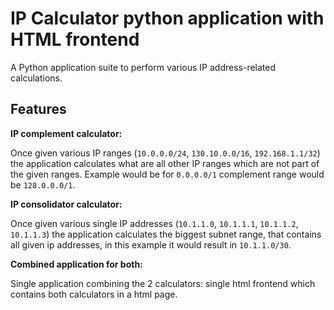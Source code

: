 # IP Calculator python application with HTML frontend

A Python application suite to perform various IP address-related calculations.


## Features
**IP complement calculator:**

Once given various IP ranges (`10.0.0.0/24`, `130.10.0.0/16`, `192.168.1.1/32`) the application calculates what are all other IP ranges which are not part of the given ranges. Example would be for `0.0.0.0/1` complement range would be `128.0.0.0/1`.


**IP consolidator calculator:** 

Once given various single IP addresses (`10.1.1.0`, `10.1.1.1`, `10.1.1.2`, `10.1.1.3`) the application calculates the biggest subnet range, that contains all given ip addresses, in this example it would result in `10.1.1.0/30`.


**Combined application for both:**

Single application combining the 2 calculators: single html frontend which contains both calculators in a html page.

